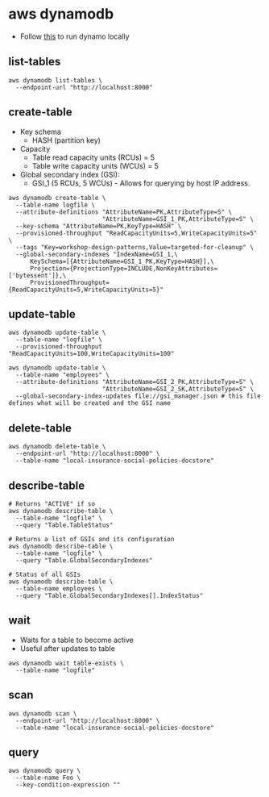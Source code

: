 # aws dynamodb

- Follow [this](https://docs.aws.amazon.com/amazondynamodb/latest/developerguide/DynamoDBLocal.DownloadingAndRunning.html) to run dynamo locally

## list-tables

```shell
aws dynamodb list-tables \
  --endpoint-url "http://localhost:8000"
```

## create-table

- Key schema
  - HASH (partition key)
- Capacity
  - Table read capacity units (RCUs) = 5
  - Table write capacity units (WCUs) = 5
- Global secondary index (GSI):
  - GSI_1 (5 RCUs, 5 WCUs) - Allows for querying by host IP address.

```shell
aws dynamodb create-table \
  --table-name logfile \
  --attribute-definitions "AttributeName=PK,AttributeType=S" \
                          "AttributeName=GSI_1_PK,AttributeType=S" \
  --key-schema "AttributeName=PK,KeyType=HASH" \
  --provisioned-throughput "ReadCapacityUnits=5,WriteCapacityUnits=5" \
  --tags "Key=workshop-design-patterns,Value=targeted-for-cleanup" \
  --global-secondary-indexes "IndexName=GSI_1,\
      KeySchema=[{AttributeName=GSI_1_PK,KeyType=HASH}],\
      Projection={ProjectionType=INCLUDE,NonKeyAttributes=['bytessent']},\
      ProvisionedThroughput={ReadCapacityUnits=5,WriteCapacityUnits=5}"
```

## update-table

```shell
aws dynamodb update-table \
  --table-name "logfile" \
  --provisioned-throughput "ReadCapacityUnits=100,WriteCapacityUnits=100"

aws dynamodb update-table \
  --table-name "employees" \
  --attribute-definitions "AttributeName=GSI_2_PK,AttributeType=S" \
                          "AttributeName=GSI_2_SK,AttributeType=S" \
  --global-secondary-index-updates file://gsi_manager.json # this file defines what will be created and the GSI name
```

## delete-table

```shell
aws dynamodb delete-table \
  --endpoint-url "http://localhost:8000" \
  --table-name "local-insurance-social-policies-docstore"
```

## describe-table

```shell
# Returns "ACTIVE" if so
aws dynamodb describe-table \
  --table-name "logfile" \
  --query "Table.TableStatus"

# Returns a list of GSIs and its configuration
aws dynamodb describe-table \
  --table-name "logfile" \
  --query "Table.GlobalSecondaryIndexes"

# Status of all GSIs
aws dynamodb describe-table \
  --table-name employees \
  --query "Table.GlobalSecondaryIndexes[].IndexStatus"

```

## wait

- Waits for a table to become active
- Useful after updates to table

```shell
aws dynamodb wait table-exists \
  --table-name "logfile"
```

## scan

```shell
aws dynamodb scan \
  --endpoint-url "http://localhost:8000" \
  --table-name "local-insurance-social-policies-docstore"
```

## query

```shell
aws dynamodb query \
  --table-name Foo \
  --key-condition-expression ""
```
